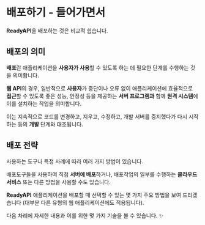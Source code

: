 # 배포하기 - 들어가면서

**ReadyAPI**을 배포하는 것은 비교적 쉽습니다.

## 배포의 의미

**배포**란 애플리케이션을 **사용자가 사용**할 수 있도록 하는 데 필요한 단계를 수행하는 것을 의미합니다.

**웹 API**의 경우, 일반적으로 **사용자**가 중단이나 오류 없이 애플리케이션에 효율적으로 **접근**할 수 있도록 좋은 성능, 안정성 등을 제공하는 **서버 프로그램과** 함께 **원격 시스템**에 이를 설치하는 작업을 의미합니다.

이는 지속적으로 코드를 변경하고, 지우고, 수정하고, 개발 서버를 중지했다가 다시 시작하는 등의 **개발** 단계와 대조됩니다.

## 배포 전략

사용하는 도구나 특정 사례에 따라 여러 가지 방법이 있습니다.

배포도구들을 사용하여 직접 **서버에 배포**하거나, 배포작업의 일부를 수행하는 **클라우드 서비스** 또는 다른 방법을 사용할 수도 있습니다.

**ReadyAPI** 애플리케이션을 배포할 때 선택할 수 있는 몇 가지 주요 방법을 보여 드리겠습니다 (대부분 다른 유형의 웹 애플리케이션에도 적용됩니다).

다음 차례에 자세한 내용과 이를 위한 몇 가지 기술을 볼 수 있습니다. ✨
